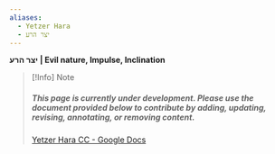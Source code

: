 ```yaml
---
aliases:
  - Yetzer Hara
  - יצר הרע
---
```

__יצר הרע | Evil nature, Impulse, Inclination__

> [!Info] Note
>##### This page is currently under development. Please use the document provided below to contribute by adding, updating, revising, annotating, or removing content.
>[Yetzer Hara CC - Google Docs](https://docs.google.com/document/d/1TTx4fUKM4xywCeNmyoZ8dRcNzNq9q4G3lzzFE5gtwxc/edit?usp=sharing)

